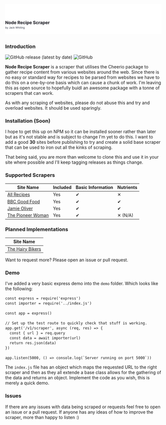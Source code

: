 # ![Laravel Nova Duplicate Model](https://github.com/jackabox/recipe-scraper/raw/master/title.jpg)

### Introduction

![GitHub release (latest by date)](https://img.shields.io/github/v/release/jackabox/recipe-scraper?style=flat-square)
![GitHub](https://img.shields.io/github/license/jackabox/recipe-scraper?style=flat-square)

**Node Recipe Scraper** is a scraper that utilises the Cheerio package to gather recipe content from various websites around the web. Since there is no easy or standard way for recipes to be parsed from websites we have to do this on a one-by-one basis which can cause a chunk of work. I'm leaving this as open source to hopefully buidl an awesome package with a tonne of scrapers that can work.

As with any scraping of websites, please do not abuse this and try and overload websites. It should be used sparingly.

### Installation (Soon)

I hope to get this up on NPM so it can be installed sooner rather than later but as it's not stable and is subject to change I'm yet to do this. I want to add a good **30** sites before publishing to try and create a solid base scraper that can be used to iron out all the kinks of scraping.

That being said, you are more than welcome to clone this and use it in your site where possible and I'll keep tagging releases as things change.

### Supported Scrapers

| Site Name                                         | Included | Basic Information | Nutrients |
| ------------------------------------------------- | -------- | ----------------- | --------- |
| [All Recipes](https://www.allrecipes.com)         | Yes      | ✔                 | ✕         |
| [BBC Good Food](https://www.bbcgoodfood.com/)     | Yes      | ✔                 | ✔         |
| [Jamie Oliver](https://www.jamieoliver.com/)      | Yes      | ✔                 | ✔         |
| [The Pioneer Woman](https://thepioneerwoman.com/) | Yes      | ✔                 | ✕ (N/A)   |

### Planned Implementations

| Site Name                                       |
| ----------------------------------------------- |
| [The Hairy Bikers](http://www.hairybikers.com/) |

Want to request more? Please open an issue or pull request.

### Demo

I've added a very basic express demo into the `demo` folder. Which looks like the following:

```
const express = require('express')
const importer = require('../index.js')

const app = express()

// Set up the test route to quickly check that stuff is working.
app.get('/v1/scraper', async (req, res) => {
  const { url } = req.query
  const data = await importer(url)
  return res.json(data)
})

app.listen(5000, () => console.log(`Server running on port 5000`))
```

The `index.js` file has an object which maps the requested URL to the right scraper and then as they all extende a base class allows for the gathering of the data and returns an object. Implement the code as you wish, this is merely a quick demo.

### Issues

If there are any issues with data being scraped or requests feel free to open an issue or a pull request. If anyone has any ideas of how to improve the scraper, more than happy to listen :)

